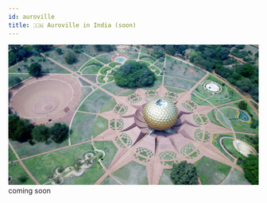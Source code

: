 ```yaml
---
id: auroville
title: 🇮🇳 Auroville in India (soon)
---
```

<img src="../assets/research/auroville-location.jpg"/>
coming soon

